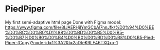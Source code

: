 # PiedPiper
My first semi-adaptive html page
Done with Figma model:
https://www.figma.com/file/8IJAERHjlYmGCbAl7nnJfk/%D0%94%D0%BE%D0%BC%D0%B0%D1%88%D0%BD%D0%B5%D0%B5-%D0%B7%D0%B0%D0%B4%D0%B0%D0%BD%D0%B8%D0%B5-Pied-Piper-(Copy)?node-id=1%3A2&t=2aDteKRLF46TXQxo-1
